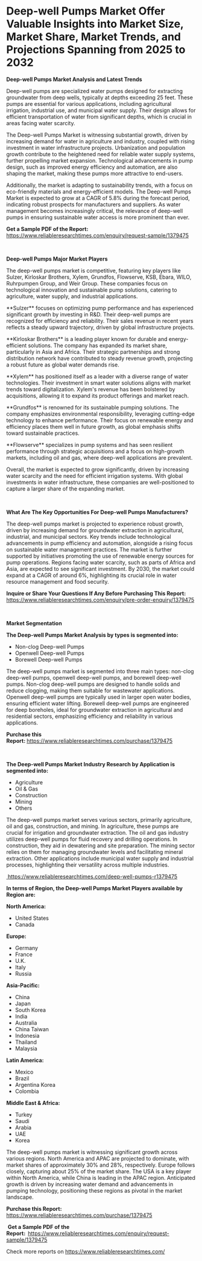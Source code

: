 <p><h1>Deep-well Pumps Market Offer Valuable Insights into Market Size, Market Share, Market Trends, and Projections Spanning from 2025 to 2032</h1></p><p><strong>Deep-well Pumps Market Analysis and Latest Trends</strong></p>
<p><p>Deep-well pumps are specialized water pumps designed for extracting groundwater from deep wells, typically at depths exceeding 25 feet. These pumps are essential for various applications, including agricultural irrigation, industrial use, and municipal water supply. Their design allows for efficient transportation of water from significant depths, which is crucial in areas facing water scarcity.</p><p>The Deep-well Pumps Market is witnessing substantial growth, driven by increasing demand for water in agriculture and industry, coupled with rising investment in water infrastructure projects. Urbanization and population growth contribute to the heightened need for reliable water supply systems, further propelling market expansion. Technological advancements in pump design, such as improved energy efficiency and automation, are also shaping the market, making these pumps more attractive to end-users.</p><p>Additionally, the market is adapting to sustainability trends, with a focus on eco-friendly materials and energy-efficient models. The Deep-well Pumps Market is expected to grow at a CAGR of 5.8% during the forecast period, indicating robust prospects for manufacturers and suppliers. As water management becomes increasingly critical, the relevance of deep-well pumps in ensuring sustainable water access is more prominent than ever.</p></p>
<p><strong>Get a Sample PDF of the Report:&nbsp;</strong> <a href="https://www.reliableresearchtimes.com/enquiry/request-sample/1379475?utm_campaign=2180&utm_medium=2&utm_source=Github&utm_content=ia&utm_term=11042025&utm_id=deep-well-pumps">https://www.reliableresearchtimes.com/enquiry/request-sample/1379475</a></p>
<p>&nbsp;</p>
<p><strong>Deep-well Pumps Major Market Players</strong></p>
<p><p>The deep-well pumps market is competitive, featuring key players like Sulzer, Kirloskar Brothers, Xylem, Grundfos, Flowserve, KSB, Ebara, WILO, Ruhrpumpen Group, and Weir Group. These companies focus on technological innovation and sustainable pump solutions, catering to agriculture, water supply, and industrial applications.</p><p>**Sulzer** focuses on optimizing pump performance and has experienced significant growth by investing in R&D. Their deep-well pumps are recognized for efficiency and reliability. Their sales revenue in recent years reflects a steady upward trajectory, driven by global infrastructure projects.</p><p>**Kirloskar Brothers** is a leading player known for durable and energy-efficient solutions. The company has expanded its market share, particularly in Asia and Africa. Their strategic partnerships and strong distribution network have contributed to steady revenue growth, projecting a robust future as global water demands rise.</p><p>**Xylem** has positioned itself as a leader with a diverse range of water technologies. Their investment in smart water solutions aligns with market trends toward digitalization. Xylem's revenue has been bolstered by acquisitions, allowing it to expand its product offerings and market reach.</p><p>**Grundfos** is renowned for its sustainable pumping solutions. The company emphasizes environmental responsibility, leveraging cutting-edge technology to enhance performance. Their focus on renewable energy and efficiency places them well in future growth, as global emphasis shifts toward sustainable practices.</p><p>**Flowserve** specializes in pump systems and has seen resilient performance through strategic acquisitions and a focus on high-growth markets, including oil and gas, where deep-well applications are prevalent.</p><p>Overall, the market is expected to grow significantly, driven by increasing water scarcity and the need for efficient irrigation systems. With global investments in water infrastructure, these companies are well-positioned to capture a larger share of the expanding market.</p></p>
<p>&nbsp;</p>
<p><strong>What Are The Key Opportunities For Deep-well Pumps Manufacturers?</strong></p>
<p><p>The deep-well pumps market is projected to experience robust growth, driven by increasing demand for groundwater extraction in agricultural, industrial, and municipal sectors. Key trends include technological advancements in pump efficiency and automation, alongside a rising focus on sustainable water management practices. The market is further supported by initiatives promoting the use of renewable energy sources for pump operations. Regions facing water scarcity, such as parts of Africa and Asia, are expected to see significant investment. By 2030, the market could expand at a CAGR of around 6%, highlighting its crucial role in water resource management and food security.</p></p>
<p><strong>Inquire or Share Your Questions If Any Before Purchasing This Report:</strong> <a href="https://www.reliableresearchtimes.com/enquiry/pre-order-enquiry/1379475?utm_campaign=2180&utm_medium=2&utm_source=Github&utm_content=ia&utm_term=11042025&utm_id=deep-well-pumps">https://www.reliableresearchtimes.com/enquiry/pre-order-enquiry/1379475</a></p>
<p>&nbsp;</p>
<p><strong>Market Segmentation</strong></p>
<p><strong>The Deep-well Pumps Market Analysis by types is segmented into:</strong></p>
<p><ul><li>Non-clog Deep-well Pumps</li><li>Openwell Deep-well Pumps</li><li>Borewell Deep-well Pumps</li></ul></p>
<p><p>The deep-well pumps market is segmented into three main types: non-clog deep-well pumps, openwell deep-well pumps, and borewell deep-well pumps. Non-clog deep-well pumps are designed to handle solids and reduce clogging, making them suitable for wastewater applications. Openwell deep-well pumps are typically used in larger open water bodies, ensuring efficient water lifting. Borewell deep-well pumps are engineered for deep boreholes, ideal for groundwater extraction in agricultural and residential sectors, emphasizing efficiency and reliability in various applications.</p></p>
<p><strong>Purchase this Report:&nbsp;</strong><a href="https://www.reliableresearchtimes.com/purchase/1379475?utm_campaign=2180&utm_medium=2&utm_source=Github&utm_content=ia&utm_term=11042025&utm_id=deep-well-pumps">https://www.reliableresearchtimes.com/purchase/1379475</a></p>
<p>&nbsp;</p>
<p><strong>The Deep-well Pumps Market Industry Research by Application is segmented into:</strong></p>
<p><ul><li>Agriculture</li><li>Oil & Gas</li><li>Construction</li><li>Mining</li><li>Others</li></ul></p>
<p><p>The deep-well pumps market serves various sectors, primarily agriculture, oil and gas, construction, and mining. In agriculture, these pumps are crucial for irrigation and groundwater extraction. The oil and gas industry utilizes deep-well pumps for fluid recovery and drilling operations. In construction, they aid in dewatering and site preparation. The mining sector relies on them for managing groundwater levels and facilitating mineral extraction. Other applications include municipal water supply and industrial processes, highlighting their versatility across multiple industries.</p></p>
<p><a href="https://www.reliableresearchtimes.com/deep-well-pumps-r1379475?utm_campaign=2180&utm_medium=2&utm_source=Github&utm_content=ia&utm_term=11042025&utm_id=deep-well-pumps">&nbsp;https://www.reliableresearchtimes.com/deep-well-pumps-r1379475</a></p>
<p><strong>In terms of Region, the Deep-well Pumps Market Players available by Region are:</strong></p>
<p>
    <p> <strong> North America: </strong>
        <ul>
            <li>United States</li>
            <li>Canada</li>
        </ul>
        </p> 
    <p> <strong> Europe: </strong>
        <ul>
            <li>Germany</li>
            <li>France</li>
            <li>U.K.</li>
            <li>Italy</li>
            <li>Russia</li>
        </ul>
        </p> 
    <p> <strong> Asia-Pacific: </strong>
        <ul>
            <li>China</li>
            <li>Japan</li>
            <li>South Korea</li>
            <li>India</li>
            <li>Australia</li>
            <li>China Taiwan</li>
            <li>Indonesia</li>
            <li>Thailand</li>
            <li>Malaysia</li>
        </ul>
        </p> 
    <p> <strong> Latin America: </strong>
        <ul>
            <li>Mexico</li>
            <li>Brazil</li>
            <li>Argentina Korea</li>
            <li>Colombia</li>
        </ul>
        </p> 
    <p> <strong> Middle East & Africa: </strong>
        <ul>
            <li>Turkey</li>
            <li>Saudi</li>
            <li>Arabia</li>
            <li>UAE</li>
            <li>Korea</li>
        </ul>
    </p>
    </p>
<p><p>The deep-well pumps market is witnessing significant growth across various regions. North America and APAC are projected to dominate, with market shares of approximately 30% and 28%, respectively. Europe follows closely, capturing about 25% of the market share. The USA is a key player within North America, while China is leading in the APAC region. Anticipated growth is driven by increasing water demand and advancements in pumping technology, positioning these regions as pivotal in the market landscape.</p></p>
<p><strong>Purchase this Report: </strong><a href="https://www.reliableresearchtimes.com/purchase/1379475?utm_campaign=2180&utm_medium=2&utm_source=Github&utm_content=ia&utm_term=11042025&utm_id=deep-well-pumps">https://www.reliableresearchtimes.com/purchase/1379475</a></p>
<p>&nbsp;<strong>Get a Sample PDF of the Report:&nbsp;&nbsp;</strong><a href="https://www.reliableresearchtimes.com/enquiry/request-sample/1379475?utm_campaign=2180&utm_medium=2&utm_source=Github&utm_content=ia&utm_term=11042025&utm_id=deep-well-pumps">https://www.reliableresearchtimes.com/enquiry/request-sample/1379475</a></p>
<p><strong></strong></p>
<p>Check more reports on <a href="https://www.reliableresearchtimes.com/?utm_campaign=2180&utm_medium=2&utm_source=Github&utm_content=ia&utm_term=11042025&utm_id=deep-well-pumps">https://www.reliableresearchtimes.com/</a></p>